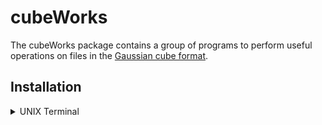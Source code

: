 # cubeWorks

The cubeWorks package contains a group of programs to perform useful operations on files in the [Gaussian cube format](https://paulbourke.net/dataformats/cube/). 

## Installation

<details>
  <summary>UNIX Terminal</summary>

- Download and unzip the source code
- Enter the cubeWorks directory
- type `make` to compile all programs (requires float version of [FFTW3](www.fftw.org))  
OR
- type `make noFT` to compile without fftw3 (no cubeFilter)
- add cubeWorks/bin to your $PATH, copy contents of cubeWorks/bin

</details>